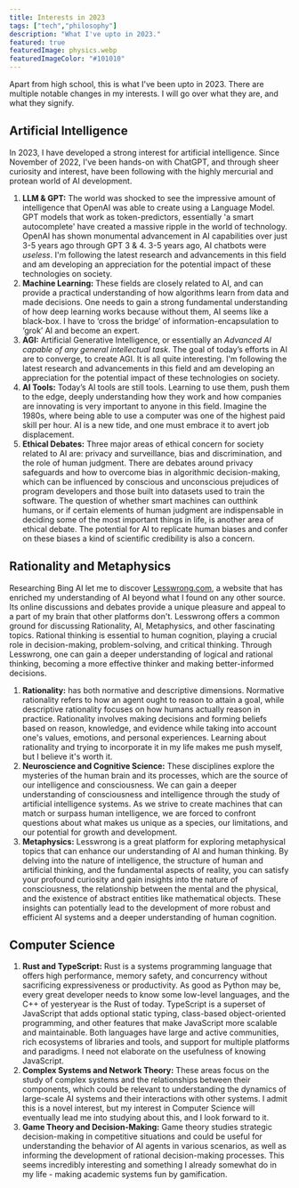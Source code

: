 ```yaml
---
title: Interests in 2023
tags: ["tech","philosophy"]
description: "What I've upto in 2023."
featured: true
featuredImage: physics.webp
featuredImageColor: "#101010"
---
```


Apart from high school, this is what I've been upto in 2023. There are multiple notable changes in my interests. I will go over what they are, and what they signify.

## Artificial Intelligence
In 2023, I have developed a strong interest for artificial intelligence. Since November of 2022, I've been hands-on with ChatGPT, and through sheer curiosity and interest, have been following with the highly mercurial and protean world of AI development.
1. **LLM & GPT:** The world was shocked to see the impressive amount of intelligence that OpenAI was able to create using a Language Model. GPT models that work as token-predictors, essentially 'a smart autocomplete' have created a massive ripple in the world of technology. OpenAI has shown monumental advancement in AI capabilities over just 3-5 years ago through GPT 3 & 4. 3-5 years ago, AI chatbots were _useless_. I'm following the latest research and advancements in this field and am developing an appreciation for the potential impact of these technologies on society.
2. **Machine Learning:** These fields are closely related to AI, and can provide a practical understanding of how algorithms learn from data and made decisions. One needs to gain a strong fundamental understanding of how deep learning works because without them, AI seems like a black-box. I have to ‘cross the bridge’ of information-encapsulation to ‘grok’ AI and become an expert.
3. **AGI:** Artificial Generative Intelligence, or essentially an _Advanced AI capable of any general intellectual task_. The goal of today’s efforts in AI are to converge, to create AGI. It is all quite interesting. I'm following the latest research and advancements in this field and am developing an appreciation for the potential impact of these technologies on society.
4. **AI Tools:** Today’s AI tools are still tools. Learning to use them, push them to the edge, deeply understanding how they work and how companies are innovating is very important to anyone in this field. Imagine the 1980s, where being able to use a computer was one of the highest paid skill per hour. AI is a new tide, and one must embrace it to avert job displacement.
5. **Ethical Debates:** Three major areas of ethical concern for society related to AI are: privacy and surveillance, bias and discrimination, and the role of human judgment. There are debates around privacy safeguards and how to overcome bias in algorithmic decision-making, which can be influenced by conscious and unconscious prejudices of program developers and those built into datasets used to train the software. The question of whether smart machines can outthink humans, or if certain elements of human judgment are indispensable in deciding some of the most important things in life, is another area of ethical debate. The potential for AI to replicate human biases and confer on these biases a kind of scientific credibility is also a concern.

## Rationality and Metaphysics
Researching Bing AI let me to discover [Lesswrong.com](http://Lesswrong.com), a website that has enriched my understanding of AI beyond what I found on any other source. Its online discussions and debates provide a unique pleasure and appeal to a part of my brain that other platforms don't. Lesswrong offers a common ground for discussing Rationality, AI, Metaphysics, and other fascinating topics. Rational thinking is essential to human cognition, playing a crucial role in decision-making, problem-solving, and critical thinking. Through Lesswrong, one can gain a deeper understanding of logical and rational thinking, becoming a more effective thinker and making better-informed decisions.
1. **Rationality:** has both normative and descriptive dimensions. Normative rationality refers to how an agent ought to reason to attain a goal, while descriptive rationality focuses on how humans actually reason in practice. Rationality involves making decisions and forming beliefs based on reason, knowledge, and evidence while taking into account one's values, emotions, and personal experiences. Learning about rationality and trying to incorporate it in my life makes me push myself, but I believe it's worth it.
2. **Neuroscience and Cognitive Science:** These disciplines explore the mysteries of the human brain and its processes, which are the source of our intelligence and consciousness. We can gain a deeper understanding of consciousness and intelligence through the study of artificial intelligence systems. As we strive to create machines that can match or surpass human intelligence, we are forced to confront questions about what makes us unique as a species, our limitations, and our potential for growth and development.
3. **Metaphysics:** Lesswrong is a great platform for exploring metaphysical topics that can enhance our understanding of AI and human thinking. By delving into the nature of intelligence, the structure of human and artificial thinking, and the fundamental aspects of reality, you can satisfy your profound curiosity and gain insights into the nature of consciousness, the relationship between the mental and the physical, and the existence of abstract entities like mathematical objects. These insights can potentially lead to the development of more robust and efficient AI systems and a deeper understanding of human cognition.

## Computer Science
1. **Rust and TypeScript:** Rust is a systems programming language that offers high performance, memory safety, and concurrency without sacrificing expressiveness or productivity. As good as Python may be, every great developer needs to know some low-level languages, and the C++ of yesteryear is the Rust of today. TypeScript is a superset of JavaScript that adds optional static typing, class-based object-oriented programming, and other features that make JavaScript more scalable and maintainable. Both languages have large and active communities, rich ecosystems of libraries and tools, and support for multiple platforms and paradigms. I need not elaborate on the usefulness of knowing JavaScript.
2. **Complex Systems and Network Theory:** These areas focus on the study of complex systems and the relationships between their components, which could be relevant to understanding the dynamics of large-scale AI systems and their interactions with other systems. I admit this is a novel interest, but my interest in Computer Science will eventually lead me into studying about this, and I look forward to it.
3. **Game Theory and Decision-Making:** Game theory studies strategic decision-making in competitive situations and could be useful for understanding the behavior of AI agents in various scenarios, as well as informing the development of rational decision-making processes. This seems incredibly interesting and something I already somewhat do in my life - making academic systems fun by gamification.